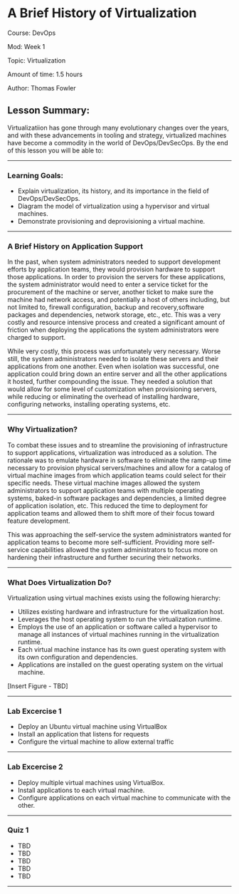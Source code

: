# **A Brief History of Virtualization**

Course: DevOps

Mod: Week 1

Topic: Virtualization

Amount of time: 1.5 hours

Author: Thomas Fowler

## **Lesson Summary:**

Virtualizatiion has gone through many evolutionary changes
over the years, and with these advancements in tooling and
strategy, virtualized machines have become a commodity in the
world of DevOps/DevSecOps. By the end of this lesson you will
be able to:

------------------------------------------------

### **Learning Goals:**

* Explain virtualization, its history, and its importance in
the field of DevOps/DevSecOps.
* Diagram the model of virtualization using a hypervisor and
virtual machines.
* Demonstrate provisioning and deprovisioning a virtual
machine.

------------------------------------------------

### **A Brief History on Application Support**

In the past, when system administrators needed to support
development efforts by application teams, they
would provision hardware to support those applications. In order
to provision the servers for these applications, the system
administrator would need to enter a service ticket for the
procurement of the machine or server, another ticket to make sure
the machine had network access, and potentially a host of others
including, but not limited to, firewall configuration, backup and
recovery,software packages and dependencies, network storage, etc., etc. This was a very costly and resource intensive process and
created a significant amount of friction when deploying the
applications the system administrators were charged to support.

<!-- [insert figure?] -->

While very costly, this process was unfortunately very necessary.
Worse still, the system administrators needed to isolate these
servers and their applications from one another. Even when isolation was successful, one application could bring down an entire server and
all the other applications it hosted, further compounding the issue.
They needed a solution that would allow for some level of
customization when provisioning servers, while reducing or
eliminating the overhead of installing hardware, configuring
networks, installing operating systems, etc.

------------------------------------------------

### **Why Virtualization?**

To combat these issues and to streamline the provisioning
of infrastructure to support applications, virtualization was
introduced as a solution. The rationale was to emulate hardware in
software to eliminate the ramp-up time necessary to provision
physical servers/machines and allow for a catalog of virtual machine
images from which application teams could select for their specific
needs. These virtual machine images allowed the system administrators
to support application teams with multiple operating systems,
baked-in software packages and dependencies, a limited degree of
application isolation, etc. This reduced the time to deployment for
application teams and allowed them to shift more of their focus
toward feature development.

This was approaching the self-service the system administrators
wanted for application teams to become more self-sufficient.
Providing more self-service capabilities allowed the system
administrators to focus more on hardening their infrastructure and
further securing their networks.

------------------------------------------------

### **What Does Virtualization Do?**

Virtualization using virtual machines exists using the following
hierarchy:

* Utilizes existing hardware and infrastructure for the
virtualization host.
* Leverages the host operating system to run the virtualization
runtime.
* Employs the use of an application or software called a hypervisor
to manage all instances of virtual machines running in the
virtualization runtime.
* Each virtual machine instance has its own guest operating system
with its own configuration and dependencies.
* Applications are installed on the guest operating system on the
virtual machine.

[Insert Figure - TBD]
<!-- Need figure here -->
<!-- ![The San Juan Mountains are beautiful!](https://mdg.imgix.net/assets/images/san-juan-mountains.jpg?auto=format&fit=clip&q=40&w=1080 "San Juan Mountains") -->

<!-- Just demoing a linked image here -->
<!-- [![An old rock in the desert](https://mdg.imgix.net/assets/images/shiprock.jpg?auto=format&fit=clip&q=40&w=1080 "Shiprock, New Mexico by Beau Rogers")](https://www.flickr.com/photos/beaurogers/31833779864/in/photolist-Qv3rFw-34mt9F-a9Cmfy-5Ha3Zi-9msKdv-o3hgjr-hWpUte-4WMsJ1-KUQ8N-deshUb-vssBD-6CQci6-8AFCiD-zsJWT-nNfsgB-dPDwZJ-bn9JGn-5HtSXY-6CUhAL-a4UTXB-ugPum-KUPSo-fBLNm-6CUmpy-4WMsc9-8a7D3T-83KJev-6CQ2bK-nNusHJ-a78rQH-nw3NvT-7aq2qf-8wwBso-3nNceh-ugSKP-4mh4kh-bbeeqH-a7biME-q3PtTf-brFpgb-cg38zw-bXMZc-nJPELD-f58Lmo-bXMYG-bz8AAi-bxNtNT-bXMYi-bXMY6-bXMYv) -->

------------------------------------------------

### **Lab Excercise 1**

* Deploy an Ubuntu virtual machine using VirtualBox
* Install an application that listens for requests
* Configure the virtual machine to allow external traffic

------------------------------------------------

### **Lab Excercise 2**

* Deploy multiple virtual machines using VirtualBox.
* Install applications to each virtual machine.
* Configure applications on each virtual machine
to communicate with the other.

------------------------------------------------

### **Quiz 1**

* TBD
* TBD
* TBD
* TBD
* TBD

------------------------------------------------

